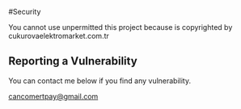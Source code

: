 #Security

You cannot use unpermitted this project because is copyrighted by cukurovaelektromarket.com.tr

## Reporting a Vulnerability

You can contact me below if you find any vulnerability.

cancomertpay@gmail.com
